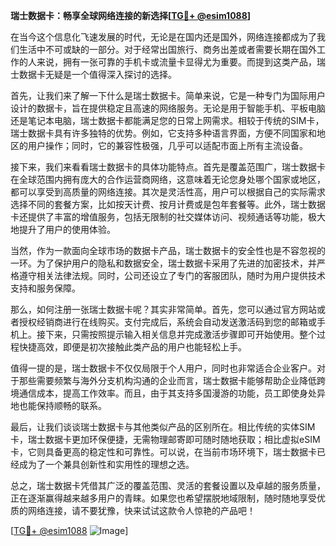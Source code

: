**瑞士数据卡：畅享全球网络连接的新选择[[TG💪+ @esim1088](https://t.me/s/esim1088)]**

在当今这个信息化飞速发展的时代，无论是在国内还是国外，网络连接都成为了我们生活中不可或缺的一部分。对于经常出国旅行、商务出差或者需要长期在国外工作的人来说，拥有一张可靠的手机卡或流量卡显得尤为重要。而提到这类产品，瑞士数据卡无疑是一个值得深入探讨的选择。

首先，让我们来了解一下什么是瑞士数据卡。简单来说，它是一种专门为国际用户设计的数据卡，旨在提供稳定且高速的网络服务。无论是用于智能手机、平板电脑还是笔记本电脑，瑞士数据卡都能满足您的日常上网需求。相较于传统的SIM卡，瑞士数据卡具有许多独特的优势。例如，它支持多种语言界面，方便不同国家和地区的用户操作；同时，它的兼容性极强，几乎可以适配市面上所有主流设备。

接下来，我们来看看瑞士数据卡的具体功能特点。首先是覆盖范围广，瑞士数据卡在全球范围内拥有庞大的合作运营商网络，这意味着无论您身处哪个国家或地区，都可以享受到高质量的网络连接。其次是灵活性高，用户可以根据自己的实际需求选择不同的套餐方案，比如按天计费、按月计费或是包年套餐等。此外，瑞士数据卡还提供了丰富的增值服务，包括无限制的社交媒体访问、视频通话等功能，极大地提升了用户的使用体验。

当然，作为一款面向全球市场的数据卡产品，瑞士数据卡的安全性也是不容忽视的一环。为了保护用户的隐私和数据安全，瑞士数据卡采用了先进的加密技术，并严格遵守相关法律法规。同时，公司还设立了专门的客服团队，随时为用户提供技术支持和服务保障。

那么，如何注册一张瑞士数据卡呢？其实非常简单。首先，您可以通过官方网站或者授权经销商进行在线购买。支付完成后，系统会自动发送激活码到您的邮箱或手机上。接下来，只需按照提示输入相关信息并完成激活步骤即可开始使用。整个过程快捷高效，即便是初次接触此类产品的用户也能轻松上手。

值得一提的是，瑞士数据卡不仅仅局限于个人用户，同时也非常适合企业客户。对于那些需要频繁与海外分支机构沟通的企业而言，瑞士数据卡能够帮助企业降低跨境通信成本，提高工作效率。而且，由于其支持多国漫游的功能，员工即使身处异地也能保持顺畅的联系。

最后，让我们谈谈瑞士数据卡与其他类似产品的区别所在。相比传统的实体SIM卡，瑞士数据卡更加环保便捷，无需物理邮寄即可随时随地获取；相比虚拟eSIM卡，它则具备更高的稳定性和可靠性。可以说，在当前市场环境下，瑞士数据卡已经成为了一个兼具创新性和实用性的理想之选。

总之，瑞士数据卡凭借其广泛的覆盖范围、灵活的套餐设置以及卓越的服务质量，正在逐渐赢得越来越多用户的青睐。如果您也希望摆脱地域限制，随时随地享受优质的网络连接，请不要犹豫，快来试试这款令人惊艳的产品吧！

[[TG💪+ @esim1088](https://t.me/s/esim1088) ![Image](https://i.postimg.cc/4NQfJmqS/Snipaste-2025-05-13-00-14-12.png)]